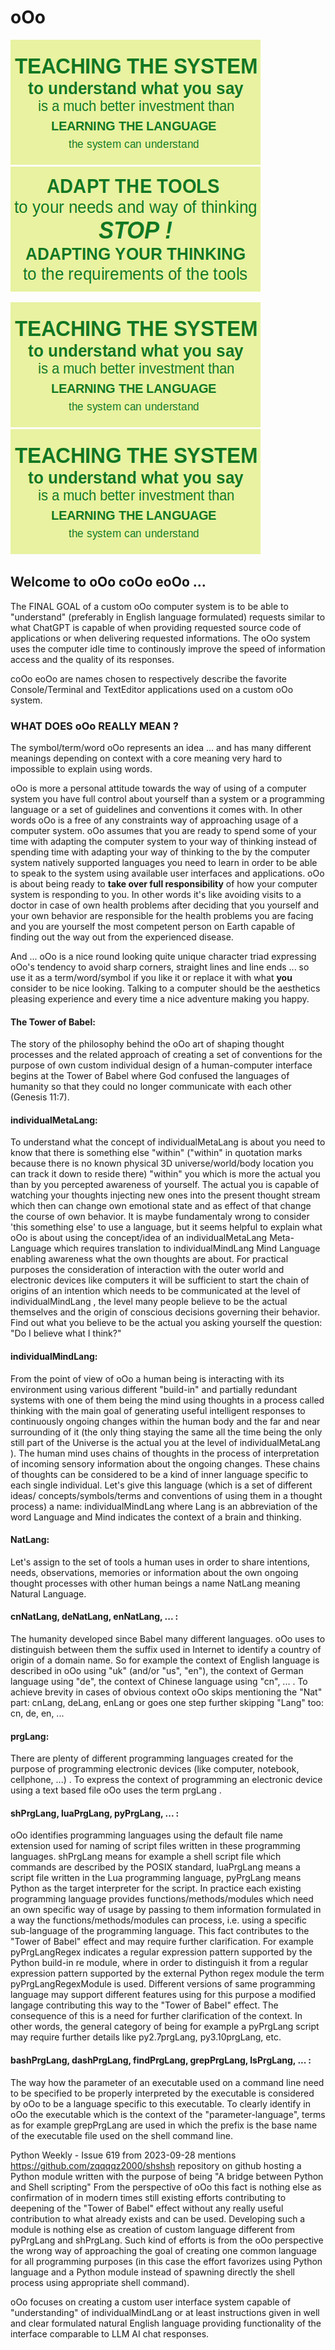 # oOo 
![oOo Guidelines 01 png](o0o_about_guidelines.o0o_001.png "There is only NOW, so start teaching it NOW ...") 
![oOo Guidelines 03 png](o0o_about_guidelines.o0o_003.png "There is only NOW, so start adapting them NOW ...") 

![oOo Guidelines gif](o0o_about_guidelines.o0o.gif "May the power of  oOo  be with you!") 
![oOo Guidelines gif](o0o_about_guidelines.o0o.gif "Be well and have a best day ever!") 

##	Welcome to		oOo	coOo	eoOo	...

The FINAL GOAL of a custom  oOo  computer system is to be able to "understand" (preferably in English language formulated) requests similar to what ChatGPT is capable of when providing requested source code of applications or when delivering requested informations. The  oOo  system uses the computer idle time to continously improve the speed of information access and the quality of its responses. 

coOo	eoOo	are names chosen to respectively describe the favorite  Console/Terminal and TextEditor applications used on a custom  oOo  system. 

### WHAT DOES  oOo  REALLY MEAN ?

The symbol/term/word  oOo  represents an idea ... and has many different meanings depending on context with a core meaning very hard to impossible to explain using words. 

oOo  is more a personal attitude towards the way of using of a computer system you have full control about yourself than a system or a programming language or a set of guidelines and conventions it comes with. In other words  oOo  is a free of any constraints way of approaching usage of a computer system.   oOo  assumes that you are ready to spend some of your time with adapting the computer system to your way of thinking instead of spending time with adapting your way of thinking to the by the computer system natively supported languages you need to learn in order to be able to speak to the system using available user interfaces and applications.  oOo is about being ready to **take over full responsibility** of how your computer system is responding to you. In other words it's like avoiding visits to a doctor in case of own health problems after deciding that you yourself and your own behavior are responsible for the health problems you are facing and you are yourself the most competent person on Earth capable of finding out the way out from the experienced disease. 

And ...  oOo  is a nice round looking quite unique character triad expressing oOo's tendency to avoid sharp corners, straight lines and line ends ... so use it as a term/word/symbol if you like it or replace it with what **you** consider to be nice looking. Talking to a computer should be the aesthetics pleasing experience and every time a nice adventure making you happy. 

####	The Tower of Babel:
The story of the philosophy behind the   oOo   art of shaping thought processes and the related approach of creating a set of conventions for the purpose of own custom individual design of a human-computer interface begins at the Tower of Babel where God confused the languages of humanity so that they could no longer communicate with each other (Genesis 11:7). 

####	individualMetaLang:
To understand what the concept of   individualMetaLang   is about you need to know that there is something else "within" ("within" in quotation marks because there is no known physical 3D universe/world/body location you can track it down to reside there) "within" you which is more the actual you than by you percepted awareness of yourself. The actual you is capable of watching your thoughts injecting new ones into the present thought stream which then can change own emotional state and as effect of that change the course of own behavior. It is maybe fundamentaly wrong to consider 'this something else' to use a language, but it seems helpful to explain what  oOo  is about using the concept/idea of an  individualMetaLang  Meta-Language which requires translation to  individualMindLang  Mind Language enabling awareness what the own thoughts are about. For practical purposes the consideration of interaction with the outer world and electronic devices like computers it will be sufficient to start the chain of origins of an intention which needs to be communicated at the level of  individualMindLang  , the level many people believe to be the actual themselves and the origin of conscious decisions governing their behavior. Find out what you believe to be the actual you asking yourself the question: "Do I believe what I think?"
		
####	individualMindLang: 
From the point of view of   oOo   a human being is interacting with its environment using various different "build-in" and partially redundant systems with one of them being the mind using thoughts in a process called thinking with the main goal of generating useful intelligent responses to continuously ongoing changes within the human body and the far and near surrounding of it (the only thing staying the same all the time being the only still part of the Universe is the actual you at the level of    individualMetaLang   ). 
		The human mind uses chains of thoughts in the process of interpretation of incoming sensory information about the ongoing changes. These chains of thoughts can be considered to be a kind of inner language specific to each single individual. Let's give this language (which is a set of different ideas/ concepts/symbols/terms and conventions of using them in a thought process) a name:   individualMindLang   where Lang is an abbreviation of the word Language and Mind indicates the context of a brain and thinking. 
		
####	NatLang:
Let's assign to the set of tools a human uses in order to share intentions, needs, observations, memories or information about the own ongoing thought processes with other human beings a name   NatLang   meaning Natural Language. 

####	cnNatLang, deNatLang, enNatLang, ... :
The humanity developed since Babel many different languages.   oOo   uses to distinguish between them the suffix used in Internet to identify a country of origin of a domain name. So for example the context of English language is described in  oOo  using  "uk"  (and/or "us", "en"), the context of German language using "de",  the context of Chinese language using "cn", ...   .   To achieve brevity in cases of obvious context  oOo  skips mentioning the "Nat" part: cnLang, deLang, enLang or goes one step further skipping "Lang" too: cn, de, en, ...

####	prgLang:
There are plenty of different programming languages created for the purpose of programming electronic devices (like computer, notebook, cellphone, ...) . To express the context of programming an electronic device using a text based file   oOo   uses the term   prgLang   . 

####	shPrgLang, luaPrgLang, pyPrgLang, ... :
  oOo   identifies programming languages using the default file name extension used for naming of script files written in these programming languages.   shPrgLang   means for example a shell script file which commands are described by the POSIX standard, luaPrgLang means a script file written in the Lua programming language, pyPrgLang means Python as the target interpreter for the script. 
In practice each existing programming language provides functions/methods/modules which need an own specific way of usage by passing to them information formulated in a way the functions/methods/modules can process, i.e. using a specific sub-language of the programming language. This fact contributes to the "Tower of Babel" effect and may require further clarification. For example   pyPrgLangRegex   indicates a regular expression pattern supported by the Python build-in   re   module, where in order to distinguish it from a regular expression pattern supported by the external Python regex module the term   pyPrgLangRegexModule   is used. 
Different versions of same programming language may support different features using for this purpose a modified langage contributing this way to the "Tower of Babel" effect. The consequence of this is a need for further clarification of the context. In other words, the general category of being for example a   pyPrgLang   script may require further details like py2.7prgLang, py3.10prgLang, etc. 
		   
####	bashPrgLang, dashPrgLang, findPrgLang, grepPrgLang, lsPrgLang, ... :
The way how the parameter of an executable used on a command line need to be specified to be properly interpreted by the executable is considered by   oOo   to be a language specific to this executable. To clearly identify in   oOo   the executable which is the context of the "parameter-language", terms as for example   grepPrgLang   are used in which the prefix is the base name of the executable file used on the shell command line. 

Python Weekly - Issue 619 from 2023-09-28 mentions  https://github.com/zqqqqz2000/shshsh  repository on github hosting a Python module written with the purpose of being "A bridge between Python and Shell scripting"
From the perspective of  oOo  this fact is nothing else as confirmation of in modern times still existing efforts contributing to deepening of the "Tower of Babel" effect without any really useful contribution to what already exists and can be used. Developing such a module is nothing else as creation of custom language different from pyPrgLang and shPrgLang. Such kind of efforts is from the  oOo  perspective the wrong way of approaching the goal of creating one common language for all programming purposes (in this case the effort favorizes using Python language and a Python module instead of spawning directly the shell process using appropriate shell command). 
	
  oOo  focuses on creating a custom user interface system capable of "understanding" of  individualMindLang  or at least instructions given in well and clear formulated natural English language providing functionality of the interface comparable to LLM AI chat responses. 

